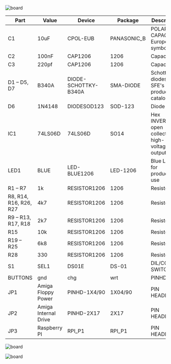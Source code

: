 ![board](https://raw.githubusercontent.com/stahlnow/amiga_drive/master/doc/board_gerber.png "gerber screenshot")

| Part                   | Value                | Device               | Package     | Description                                      |
|------------------------|----------------------|----------------------|-------------|--------------------------------------------------|
| C1                     | 10uF                 | CPOL-EUB             | PANASONIC_B | POLARIZED CAPACITOR, European symbol             |
| C2                     | 100nF                | CAP1206              | 1206        | Capacitor                                        |
| C3                     | 220pf                | CAP1206              | 1206        | Capacitor                                        |
| D1 – D5, D7            | B340A                | DIODE-SCHOTTKY-B340A | SMA-DIODE   | Schottky diodes in SFE's production catalog      |
| D6                     | 1N4148               | DIODESOD123          | SOD-123     | Diode                                            |
| IC1                    | 74LS06D              | 74LS06D              | SO14        | Hex INVERTER, open collector high-voltage output |
| LED1                   | BLUE                 | LED-BLUE1206         | LED-1206    | Blue LEDs for production use                     |
| R1 – R7                | 1k                   | RESISTOR1206         | 1206        | Resistor                                         |
| R8, R14, R16, R26, R27 | 4k7                  | RESISTOR1206         | 1206        | Resistor                                         |
| R9 – R13, R17, R18     | 2k7                  | RESISTOR1206         | 1206        | Resistor                                         |
| R15                    | 10k                  | RESISTOR1206         | 1206        | Resistor                                         |
| R19 – R25              | 6k8                  | RESISTOR1206         | 1206        | Resistor                                         |
| R28                    | 330                  | RESISTOR1206         | 1206        | Resistor                                         |
| S1                     | SEL1                 | DS01E                | DS-01       | DIL/CODE SWITCH                                  |
| BUTTONS                | gnd | chg | wrt      | PINHD-1X3            | 1X03        | PIN HEADER                                       |
| JP1                    | Amiga Floppy Power   | PINHD-1X4/90         | 1X04/90     | PIN HEADER                                       |
| JP2                    | Amiga Internal Drive | PINHD-2X17           | 2X17        | PIN HEADER                                       |
| JP3                    | Raspberry PI         | RPI_P1               | RPI_P1      | PIN HEADER                                       |

![board](https://raw.githubusercontent.com/stahlnow/amiga_drive/master/doc/parts_placement_top.png "placement top")

![board](https://raw.githubusercontent.com/stahlnow/amiga_drive/master/doc/parts_placement_bottom.png "placement bottom")

